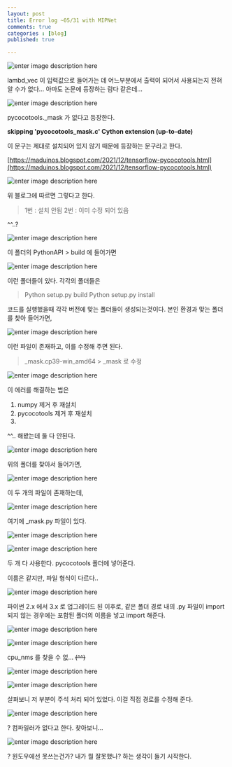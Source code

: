 ```yaml
---
layout: post
title: Error log ~05/31 with MIPNet
comments: true
categories : [blog]
published: true

---
```


![enter image description here](https://ifh.cc/g/bZsxYG.jpg)

lambd_vec 이 입력값으로 들어가는 데 어느부분에서 출력이 되어서 사용되는지 전혀 알 수가 없다...
아마도 논문에 등장하는 람다 같은데...

![enter image description here](https://ifh.cc/g/2GpZs2.jpg)

pycocotools._mask 가 없다고 등장한다.

**skipping 'pycocotools\_mask.c' Cython extension (up-to-date)**

이 문구는 제대로 설치되어 있지 않기 때문에 등장하는 문구라고 한다.

[https://maduinos.blogspot.com/2021/12/tensorflow-pycocotools.html](https://maduinos.blogspot.com/2021/12/tensorflow-pycocotools.html)

![enter image description here](https://ifh.cc/g/GodLVS.png)

위 블로그에 따르면 그렇다고 한다.

> 1번 : 설치 안됨 
> 2번 : 이미 수정 되어 있음

^^..?

![enter image description here](https://ifh.cc/g/gry9Wq.png)

이 폴더의 PythonAPI > build 에 들어가면 

![enter image description here](https://ifh.cc/g/L1z4fv.png)

이런 폴더들이 있다.
각각의 폴더들은 
> Python setup.py build
> Python setup.py install

코드를 실행했을때 각각 버전에 맞는 폴더들이 생성되는것이다.
본인 환경과 맞는 폴더를 찾아 들어가면,

![enter image description here](https://ifh.cc/g/6pLNzH.png)

이런 파일이 존재하고, 이를 수정해 주면 된다.
>_mask.cp39-win_amd64 > _mask 로 수정

![enter image description here](https://ifh.cc/g/wJTvYY.jpg)

이 에러를 해결하는 법은
1. numpy 제거 후 재설치
2. pycocotools 제거 후 재설치
3. 
^^.. 해봤는데 둘 다 안된다.

![enter image description here](https://ifh.cc/g/n8ghno.png)

위의 폴더를 찾아서 들어가면,

![enter image description here](https://ifh.cc/g/fsmbsN.png)

이 두 개의 파일이 존재하는데,

![enter image description here](https://ifh.cc/g/ZCn67Q.png)

여기에 _mask.py 파일이 있다. 

![enter image description here](https://ifh.cc/g/krBc6P.png)

![enter image description here](https://ifh.cc/g/KbfQVw.png)

두 개 다 사용한다. pycocotools 폴더에 넣어준다.

이름은 같지만, 파일 형식이 다르다..

![enter image description here](https://ifh.cc/g/XGzP25.png)

파이썬 2.x 에서 3.x 로 업그레이드 된 이후로, 같은 폴더 경로 내의 .py 파일이 import 되지 않는 경우에는 포함된 폴더의 이름을 넣고 import 해준다.

![enter image description here](https://ifh.cc/g/KsfFT0.png)

![enter image description here](https://ifh.cc/g/Y65SoJ.jpg)

cpu_nms 를 찾을 수 없... ~~(^^)~~

![enter image description here](https://ifh.cc/g/8jy3X7.png)

![enter image description here](https://ifh.cc/g/Rf5Twd.jpg)

살펴보니 저 부분이 주석 처리 되어 있었다.
이걸 직접 경로를 수정해 준다.

![enter image description here](https://ifh.cc/g/8v8kPt.png)

? 컴파일러가 없다고 한다. 찾아보니...

![enter image description here](https://ifh.cc/g/F6NJN2.png)

? 윈도우에선 못쓰는건가? 내가 뭘 잘못했나? 하는 생각이 들기 시작한다.

